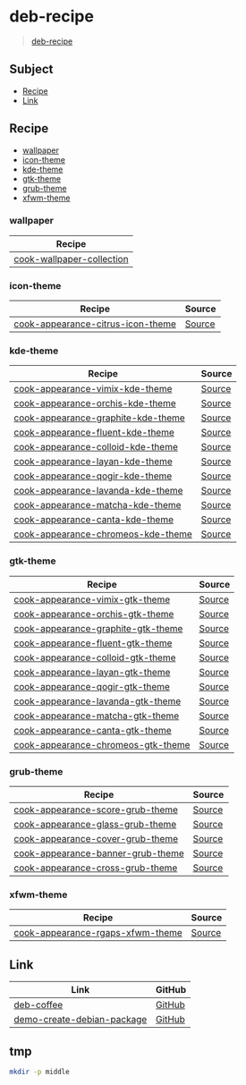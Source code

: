 

# deb-recipe

> [deb-recipe](https://samwhelp.github.io/deb-recipe/)




## Subject

* [Recipe](#recipe)
* [Link](#link)




## Recipe

* [wallpaper](#wallpaper)
* [icon-theme](#icon-theme)
* [kde-theme](#kde-theme)
* [gtk-theme](#gtk-theme)
* [grub-theme](#grub-theme)
* [xfwm-theme](#xfwm-theme)




### wallpaper

| Recipe |
| ------ |
| [cook-wallpaper-collection](https://github.com/samwhelp/deb-recipe/tree/main/recipe/cook-wallpaper-collection/cook-wallpaper-collection) |


### icon-theme

| Recipe | Source |
| ------ | ------ |
| [cook-appearance-citrus-icon-theme](https://github.com/samwhelp/deb-recipe/tree/main/recipe/cook-appearance-citrus-icon-theme/cook-appearance-citrus-icon-theme) | [Source](https://github.com/yeyushengfan258/Citrus-icon-theme) |


### kde-theme

| Recipe | Source |
| ------ | ------ |
| [cook-appearance-vimix-kde-theme](https://github.com/samwhelp/deb-recipe/tree/main/recipe/cook-appearance-vimix-kde-theme/cook-appearance-vimix-kde-theme) | [Source](https://github.com/vinceliuice/Vimix-kde) |
| [cook-appearance-orchis-kde-theme](https://github.com/samwhelp/deb-recipe/tree/main/recipe/cook-appearance-orchis-kde-theme/cook-appearance-orchis-kde-theme) | [Source](https://github.com/vinceliuice/Orchis-kde) |
| [cook-appearance-graphite-kde-theme](https://github.com/samwhelp/deb-recipe/tree/main/recipe/cook-appearance-graphite-kde-theme/cook-appearance-graphite-kde-theme) | [Source](https://github.com/vinceliuice/Graphite-kde-theme) |
| [cook-appearance-fluent-kde-theme](https://github.com/samwhelp/deb-recipe/tree/main/recipe/cook-appearance-fluent-kde-theme/cook-appearance-fluent-kde-theme) | [Source](https://github.com/vinceliuice/Fluent-kde) |
| [cook-appearance-colloid-kde-theme](https://github.com/samwhelp/deb-recipe/tree/main/recipe/cook-appearance-colloid-kde-theme/cook-appearance-colloid-kde-theme) | [Source](https://github.com/vinceliuice/Colloid-kde) |
| [cook-appearance-layan-kde-theme](https://github.com/samwhelp/deb-recipe/tree/main/recipe/cook-appearance-layan-kde-theme/cook-appearance-layan-kde-theme) | [Source](https://github.com/vinceliuice/Layan-kde) |
| [cook-appearance-qogir-kde-theme](https://github.com/samwhelp/deb-recipe/tree/main/recipe/cook-appearance-qogir-kde-theme/cook-appearance-qogir-kde-theme) | [Source](https://github.com/vinceliuice/Qogir-kde) |
| [cook-appearance-lavanda-kde-theme](https://github.com/samwhelp/deb-recipe/tree/main/recipe/cook-appearance-lavanda-kde-theme/cook-appearance-lavanda-kde-theme) | [Source](https://github.com/vinceliuice/Lavanda-kde) |
| [cook-appearance-matcha-kde-theme](https://github.com/samwhelp/deb-recipe/tree/main/recipe/cook-appearance-matcha-kde-theme/cook-appearance-matcha-kde-theme) | [Source](https://github.com/vinceliuice/Matcha-kde) |
| [cook-appearance-canta-kde-theme](https://github.com/samwhelp/deb-recipe/tree/main/recipe/cook-appearance-canta-kde-theme/cook-appearance-canta-kde-theme) | [Source](https://github.com/vinceliuice/Canta-kde) |
| [cook-appearance-chromeos-kde-theme](https://github.com/samwhelp/deb-recipe/tree/main/recipe/cook-appearance-chromeos-kde-theme/cook-appearance-chromeos-kde-theme) | [Source](https://github.com/vinceliuice/ChromeOS-kde) |


### gtk-theme

| Recipe | Source |
| ------ | ------ |
| [cook-appearance-vimix-gtk-theme](https://github.com/samwhelp/deb-recipe/tree/main/recipe/cook-appearance-vimix-gtk-theme/cook-appearance-vimix-gtk-theme) | [Source](https://github.com/vinceliuice/Vimix-gtk-themes) |
| [cook-appearance-orchis-gtk-theme](https://github.com/samwhelp/deb-recipe/tree/main/recipe/cook-appearance-orchis-gtk-theme/cook-appearance-orchis-gtk-theme) | [Source](https://github.com/vinceliuice/Orchis-theme) |
| [cook-appearance-graphite-gtk-theme](https://github.com/samwhelp/deb-recipe/tree/main/recipe/cook-appearance-graphite-gtk-theme/cook-appearance-graphite-gtk-theme) | [Source](https://github.com/vinceliuice/Graphite-gtk-theme) |
| [cook-appearance-fluent-gtk-theme](https://github.com/samwhelp/deb-recipe/tree/main/recipe/cook-appearance-fluent-gtk-theme/cook-appearance-fluent-gtk-theme) | [Source](https://github.com/vinceliuice/Fluent-gtk-theme) |
| [cook-appearance-colloid-gtk-theme](https://github.com/samwhelp/deb-recipe/tree/main/recipe/cook-appearance-colloid-gtk-theme/cook-appearance-colloid-gtk-theme) | [Source](https://github.com/vinceliuice/Colloid-gtk-theme) |
| [cook-appearance-layan-gtk-theme](https://github.com/samwhelp/deb-recipe/tree/main/recipe/cook-appearance-layan-gtk-theme/cook-appearance-layan-gtk-theme) | [Source](https://github.com/vinceliuice/Layan-gtk-theme) |
| [cook-appearance-qogir-gtk-theme](https://github.com/samwhelp/deb-recipe/tree/main/recipe/cook-appearance-qogir-gtk-theme/cook-appearance-qogir-gtk-theme) | [Source](https://github.com/vinceliuice/Qogir-theme) |
| [cook-appearance-lavanda-gtk-theme](https://github.com/samwhelp/deb-recipe/tree/main/recipe/cook-appearance-lavanda-gtk-theme/cook-appearance-lavanda-gtk-theme) | [Source](https://github.com/vinceliuice/Lavanda-gtk-theme) |
| [cook-appearance-matcha-gtk-theme](https://github.com/samwhelp/deb-recipe/tree/main/recipe/cook-appearance-matcha-gtk-theme/cook-appearance-matcha-gtk-theme) | [Source](https://github.com/vinceliuice/Matcha-gtk-theme) |
| [cook-appearance-canta-gtk-theme](https://github.com/samwhelp/deb-recipe/tree/main/recipe/cook-appearance-canta-gtk-theme/cook-appearance-canta-gtk-theme) | [Source](https://github.com/vinceliuice/Canta-theme) |
| [cook-appearance-chromeos-gtk-theme](https://github.com/samwhelp/deb-recipe/tree/main/recipe/cook-appearance-chromeos-gtk-theme/cook-appearance-chromeos-gtk-theme) | [Source](https://github.com/vinceliuice/ChromeOS-theme) |


### grub-theme

| Recipe | Source |
| ------ | ------ |
| [cook-appearance-score-grub-theme](https://github.com/samwhelp/deb-recipe/tree/main/recipe/cook-appearance-score-grub-theme/cook-appearance-score-grub-theme) | [Source](https://github.com/samwhelp/grub-theme-score-remix) |
| [cook-appearance-glass-grub-theme](https://github.com/samwhelp/deb-recipe/tree/main/recipe/cook-appearance-glass-grub-theme/cook-appearance-glass-grub-theme) | [Source](https://github.com/samwhelp/grub-theme-glass-remix) |
| [cook-appearance-cover-grub-theme](https://github.com/samwhelp/deb-recipe/tree/main/recipe/cook-appearance-cover-grub-theme/cook-appearance-cover-grub-theme) | [Source](https://github.com/samwhelp/grub-theme-cover-remix) |
| [cook-appearance-banner-grub-theme](https://github.com/samwhelp/deb-recipe/tree/main/recipe/cook-appearance-banner-grub-theme/cook-appearance-banner-grub-theme) | [Source](https://github.com/samwhelp/grub-theme-banner-remix) |
| [cook-appearance-cross-grub-theme](https://github.com/samwhelp/deb-recipe/tree/main/recipe/cook-appearance-cross-grub-theme/cook-appearance-cross-grub-theme) | [Source](https://github.com/samwhelp/grub-theme-cross-remix) |


### xfwm-theme

| Recipe | Source |
| ------ | ------ |
| [cook-appearance-rgaps-xfwm-theme](https://github.com/samwhelp/deb-recipe/tree/main/recipe/cook-appearance-rgaps-xfwm-theme/cook-appearance-rgaps-xfwm-theme) | [Source](https://github.com/samwhelp/rgaps-theme-collection) |




## Link

| Link | GitHub |
| ---- | ------ |
| [deb-coffee](https://samwhelp.github.io/deb-coffee/) | [GitHub](https://github.com/samwhelp/deb-coffee) |
| [demo-create-debian-package](https://samwhelp.github.io/demo-create-debian-package/) | [GitHub](https://github.com/samwhelp/demo-create-debian-package) |




## tmp

``` sh
mkdir -p middle
```
